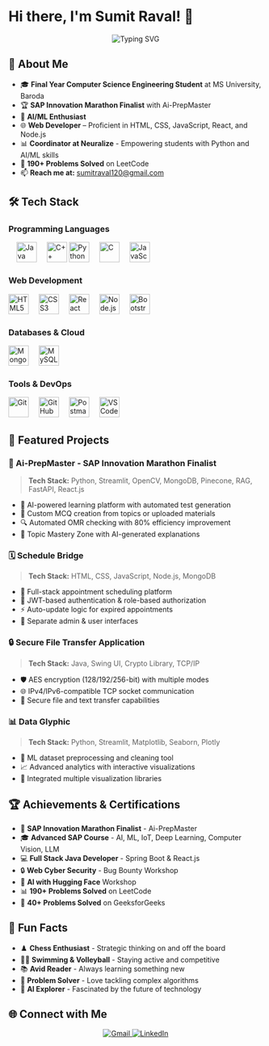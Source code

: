 # Hi there, I'm Sumit Raval! 👋

<div align="center">
  <img src="https://readme-typing-svg.herokuapp.com?font=Fira+Code&pause=1000&color=2196F3&center=true&vCenter=true&width=435&lines=Final+Year+CSE+Student;AI%2FML+Enthusiast;Problem+Solver;Innovation+Marathon+Finalist" alt="Typing SVG" />
</div>

## 🚀 About Me

- 🎓 **Final Year Computer Science Engineering Student** at MS University, Baroda
- 🏆 **SAP Innovation Marathon Finalist** with Ai-PrepMaster
- 🤖 **AI/ML Enthusiast**
- 🌐 **Web Developer** – Proficient in HTML, CSS, JavaScript, React, and Node.js
- 📊 **Coordinator at Neuralize** - Empowering students with Python and AI/ML skills
- 🎯 **190+ Problems Solved** on LeetCode
- 📫 **Reach me at:** sumitraval120@gmail.com


## 🛠️ Tech Stack

### Programming Languages
<div align="left">
  
  <img width="12" />
  <img src="https://cdn.jsdelivr.net/gh/devicons/devicon/icons/java/java-original.svg" height="40" alt="Java" />
  <img width="12" />
  <img src="https://cdn.jsdelivr.net/gh/devicons/devicon/icons/cplusplus/cplusplus-original.svg" height="40" alt="C++" />
  <img src="https://cdn.jsdelivr.net/gh/devicons/devicon/icons/python/python-original.svg" height="40" alt="Python" />
  <img width="12" />
  <img src="https://cdn.jsdelivr.net/gh/devicons/devicon/icons/c/c-original.svg" height="40" alt="C" />
  <img width="12" />
  <img src="https://cdn.jsdelivr.net/gh/devicons/devicon/icons/javascript/javascript-original.svg" height="40" alt="JavaScript" />
</div>

### Web Development
<div align="left">
  <img src="https://cdn.jsdelivr.net/gh/devicons/devicon/icons/html5/html5-original.svg" height="40" alt="HTML5" />
  <img width="12" />
  <img src="https://cdn.jsdelivr.net/gh/devicons/devicon/icons/css3/css3-original.svg" height="40" alt="CSS3" />
  <img width="12" />
  <img src="https://cdn.jsdelivr.net/gh/devicons/devicon/icons/react/react-original.svg" height="40" alt="React" />
  <img width="12" />
  <img src="https://cdn.jsdelivr.net/gh/devicons/devicon/icons/nodejs/nodejs-original.svg" height="40" alt="Node.js" />
  <img width="12" />
  <img src="https://cdn.jsdelivr.net/gh/devicons/devicon/icons/bootstrap/bootstrap-original.svg" height="40" alt="Bootstrap" />
  <img width="12" />
  <!-- <img src="https://cdn.jsdelivr.net/gh/devicons/devicon/icons/fastapi/fastapi-original.svg" height="40" alt="FastAPI" /> -->
</div>

### Databases & Cloud
<div align="left">
  <img src="https://cdn.jsdelivr.net/gh/devicons/devicon/icons/mongodb/mongodb-original.svg" height="40" alt="MongoDB" />
  <img width="12" />
  <img src="https://cdn.jsdelivr.net/gh/devicons/devicon/icons/mysql/mysql-original.svg" height="40" alt="MySQL" />
  <img width="12" />
  <!-- <img src="https://raw.githubusercontent.com/pinecone-io/brand/main/pinecone_logo.svg" height="40" alt="Pinecone" /> -->
</div>

<!-- ### AI/ML & Data Science -->
<!-- <div align="left">
  <img src="https://cdn.jsdelivr.net/gh/devicons/devicon/icons/tensorflow/tensorflow-original.svg" height="40" alt="TensorFlow" />
  <img width="12" />
  <img src="https://cdn.jsdelivr.net/gh/devicons/devicon/icons/opencv/opencv-original.svg" height="40" alt="OpenCV" />
  <img width="12" />
  <img src="https://cdn.jsdelivr.net/gh/devicons/devicon/icons/pandas/pandas-original.svg" height="40" alt="Pandas" />
  <img width="12" />
  <img src="https://cdn.jsdelivr.net/gh/devicons/devicon/icons/numpy/numpy-original.svg" height="40" alt="NumPy" />
  <img width="12" />
  <img src="https://seaborn.pydata.org/_images/logo-mark-lightbg.svg" height="40" alt="Seaborn" />
</div> -->

### Tools & DevOps
<div align="left">
  <img src="https://cdn.jsdelivr.net/gh/devicons/devicon/icons/git/git-original.svg" height="40" alt="Git" />
  <img width="12" />
  <img src="https://cdn.jsdelivr.net/gh/devicons/devicon/icons/github/github-original.svg" height="40" alt="GitHub" />
  <img width="12" />
  <img src="https://www.vectorlogo.zone/logos/getpostman/getpostman-icon.svg" height="40" alt="Postman" />
  <img width="12" />
  <img src="https://cdn.jsdelivr.net/gh/devicons/devicon/icons/vscode/vscode-original.svg" height="40" alt="VS Code" />
</div>


## 🌟 Featured Projects

### 🎯 Ai-PrepMaster - SAP Innovation Marathon Finalist
<!-- ### 🎯 [Ai-PrepMaster](https://github.com/sumitraval/ai-prepmaster) - SAP Innovation Marathon Finalist -->
> **Tech Stack:** Python, Streamlit, OpenCV, MongoDB, Pinecone, RAG, FastAPI, React.js

- 🤖 AI-powered learning platform with automated test generation
- 📝 Custom MCQ creation from topics or uploaded materials  
- 🔍 Automated OMR checking with 80% efficiency improvement
- 🧠 Topic Mastery Zone with AI-generated explanations

### 🗓️ Schedule Bridge
> **Tech Stack:** HTML, CSS, JavaScript, Node.js, MongoDB

- 📅 Full-stack appointment scheduling platform
- 🔐 JWT-based authentication & role-based authorization
- ⚡ Auto-update logic for expired appointments
- 👥 Separate admin & user interfaces

### 🔒 Secure File Transfer Application
> **Tech Stack:** Java, Swing UI, Crypto Library, TCP/IP

- 🛡️ AES encryption (128/192/256-bit) with multiple modes
- 🌐 IPv4/IPv6-compatible TCP socket communication
- 📁 Secure file and text transfer capabilities

### 📊 Data Glyphic
> **Tech Stack:** Python, Streamlit, Matplotlib, Seaborn, Plotly

- 🧹 ML dataset preprocessing and cleaning tool
- 📈 Advanced analytics with interactive visualizations
- 🎨 Integrated multiple visualization libraries



## 🏆 Achievements & Certifications

- 🥉 **SAP Innovation Marathon Finalist** - Ai-PrepMaster
- 🎓 **Advanced SAP Course** - AI, ML, IoT, Deep Learning, Computer Vision, LLM
- 💻 **Full Stack Java Developer** - Spring Boot & React.js
- 🔒 **Web Cyber Security** - Bug Bounty Workshop  
- 🤗 **AI with Hugging Face** Workshop
- 📊 **190+ Problems Solved** on LeetCode
- 🏅 **40+ Problems Solved** on GeeksforGeeks

## 🎲 Fun Facts

- ♟️ **Chess Enthusiast** - Strategic thinking on and off the board
- 🏊‍♂️ **Swimming & Volleyball** - Staying active and competitive  
- 📚 **Avid Reader** - Always learning something new
- 🎯 **Problem Solver** - Love tackling complex algorithms
- 🤖 **AI Explorer** - Fascinated by the future of technology


## 🌐 Connect with Me

<div align="center">
  <a href="mailto:sumitraval120@gmail.com">
    <img src="https://img.shields.io/badge/Gmail-D14836?style=for-the-badge&logo=gmail&logoColor=white" alt="Gmail" />
  </a>
  <a href="https://www.linkedin.com/in/sumit-raval-b79567282?utm_source=share&utm_campaign=share_via&utm_content=profile&utm_medium=android_app">
    <img src="https://img.shields.io/badge/LinkedIn-0077B5?style=for-the-badge&logo=linkedin&logoColor=white" alt="LinkedIn" />
  </a>
  <!-- <a href="https://github.com/sumitraval">
    <img src="https://img.shields.io/badge/GitHub-100000?style=for-the-badge&logo=github&logoColor=white" alt="GitHub" />
  </a> -->
  <!-- <a href="https://leetcode.com/sumitraval">
    <img src="https://img.shields.io/badge/LeetCode-FFA116?style=for-the-badge&logo=leetcode&logoColor=white" alt="LeetCode" />
  </a> -->
  <!-- <a href="https://auth.geeksforgeeks.org/user/sumitraval">
    <img src="https://img.shields.io/badge/GeeksforGeeks-298D46?style=for-the-badge&logo=geeksforgeeks&logoColor=white" alt="GeeksforGeeks" /> -->
  </a>
</div>




<!-- <div align="center">
  <img src="https://quotes-github-readme.vercel.app/api?type=horizontal&theme=tokyonight" alt="Random Dev Quote" />
</div> -->

<!-- <div align="center">
  <b>⭐ From [Sumit Raval](https://github.com/sumitraval) with ❤️</b>
</div> -->
